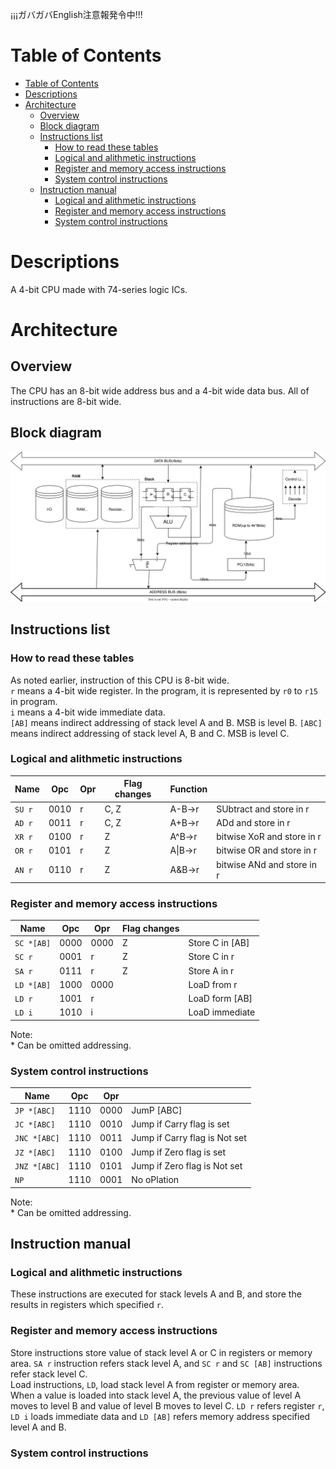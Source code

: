 ¡¡¡ガバガバEnglish注意報発令中!!!

# Table of Contents
- [Table of Contents](#table-of-contents)
- [Descriptions](#descriptions)
- [Architecture](#architecture)
  - [Overview](#overview)
  - [Block diagram](#block-diagram)
  - [Instructions list](#instructions-list)
    - [How to read these tables](#how-to-read-these-tables)
    - [Logical and alithmetic instructions](#logical-and-alithmetic-instructions)
    - [Register and memory access instructions](#register-and-memory-access-instructions)
    - [System control instructions](#system-control-instructions)
  - [Instruction manual](#instruction-manual)
    - [Logical and alithmetic instructions](#logical-and-alithmetic-instructions-1)
    - [Register and memory access instructions](#register-and-memory-access-instructions-1)
    - [System control instructions](#system-control-instructions-1)

# Descriptions
A 4-bit CPU made with 74-series logic ICs.
# Architecture
## Overview
The CPU has an 8-bit wide address bus and a 4-bit wide data bus.
All of instructions are 8-bit wide.
## Block diagram

![Block diagram of this CPU.](./HC4.svg)

## Instructions list
### How to read these tables

As noted earlier, instruction of this CPU is 8-bit wide.   
```r``` means a 4-bit wide register. In the program, it is represented by ```r0``` to ```r15``` in program.    
```i``` means a 4-bit wide immediate data.    
```[AB]``` means indirect addressing of stack level A and B. MSB is level B.
```[ABC]``` means indirect addressing of stack level A, B and C. MSB is level C.

### Logical and alithmetic instructions

| Name       | Opc  | Opr | Flag changes | Function|                            |
| ---------- | ---- | --- | ------------ | ------- | -------------------------- |
| ```SU r``` | 0010 | r   | C, Z         | A-B->r  | SUbtract and store in r    |
| ```AD r``` | 0011 | r   | C, Z         | A+B->r  | ADd and store in r         |
| ```XR r``` | 0100 | r   | Z            | A^B->r  | bitwise XoR and store in r |
| ```OR r``` | 0101 | r   | Z            | A\|B->r | bitwise OR and store in r  |
| ```AN r``` | 0110 | r   | Z            | A&B->r  | bitwise ANd and store in r |

### Register and memory access instructions

| Name           | Opc  | Opr  | Flag changes |                 |
| -------------- | ---- | ---- | ------------ | --------------- |
| ```SC *[AB]``` | 0000 | 0000 | Z            | Store C in [AB] |
| ```SC r```     | 0001 | r    | Z            | Store C in r    |
| ```SA r```     | 0111 | r    | Z            | Store A in r    |
| ```LD *[AB]``` | 1000 | 0000 |              | LoaD from r     |
| ```LD r```     | 1001 | r    |              | LoaD form [AB]  |
| ```LD i```     | 1010 | i    |              | LoaD immediate  |

Note:    
\* Can be omitted addressing.

### System control instructions

| Name             | Opc  | Opr  |                               |
| ---------------- | ---- | ---- | ----------------------------- |
| ```JP *[ABC]```  | 1110 | 0000 | JumP [ABC]                    |
| ```JC *[ABC]```  | 1110 | 0010 | Jump if Carry flag is set     |
| ```JNC *[ABC]``` | 1110 | 0011 | Jump if Carry flag is Not set |
| ```JZ *[ABC]```  | 1110 | 0100 | Jump if Zero flag is set      |
| ```JNZ *[ABC]``` | 1110 | 0101 | Jump if Zero flag is Not set  |
| ```NP```         | 1110 | 0001 | No oPlation                   |

Note:    
\* Can be omitted addressing.

## Instruction manual
### Logical and alithmetic instructions

These instructions are executed for stack levels A and B, and store the results in registers which specified ```r```.

### Register and memory access instructions

Store instructions store value of stack level A or C in registers or memory area. ```SA r``` instruction refers stack level A, and ```SC r``` and ```SC [AB]``` instructions refer stack level C.   
Load instructions, ```LD```,  load stack level A from register or memory area. When a value is loaded into stack level A, the previous value of level A moves to level B and value of level B moves to level C. ```LD r``` refers register ```r```, ```LD i``` loads immediate data and ```LD [AB]``` refers memory address specified level A and B.

### System control instructions